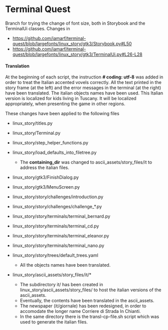 # Terminal Quest

Branch for trying the change of font size, both in Storybook and the TerminalUi classes. Changes in 

- https://github.com/iamarf/terminal-quest/blob/largefonts/linux_story/gtk3/Storybook.py#L50
- https://github.com/iamarf/terminal-quest/blob/largefonts/linux_story/gtk3/TerminalUi.py#L26-L28

#### Translation

At the beginning of each script, the instruction **\# coding: utf-8** was added in order to treat the Italian accented vovels correctly. All the text printed in the story frame (at the left) and the error messages in the terminal (at the right) have been translated. The italian objects names have been used. This Italian version is localized for kids living in Tuscany. It will be localized appropriately, when presenting the game in other regions. 

These changes have been applied to the following files

- linux_story/titles.py
- linux_story/Terminal.py
- linux_story/step_helper_functions.py
- linux_story/load_defaults_into_filetree.py 
  - The **containing_dir** was changed to ascii_assets/story_files/it to address the italian files.

- linux_story/gtk3/FinishDialog.py
- linux_story/gtk3/MenuScreen.py

- linux_story/story/challenges/introduction.py
- linux_story/story/challenges/challenge_*.py

- linux_story/story/terminals/terminal_bernard.py
- linux_story/story/terminals/terminal_cd.py
- linux_story/story/terminals/terminal_eleanor.py
- linux_story/story/terminals/terminal_nano.py


- linux_story/story/trees/default_trees.yaml
  - All the objects names have been translated.

- linux_story/ascii_assets/story_files/it/*
  - The subdirectory it/ has been created in  linux_story/ascii_assets/story_files/ to host the italian versions of the ascii_assets.
  - Eventually, the contents have been translated in the ascii_assets.
  - The newspaper (it/giornale) has been redesigned, in order to accomodate the longer name Corriere di Strada In Chianti.
  - In the same directory there is the transl-cp-file.sh script which was used to generate the italian files.


